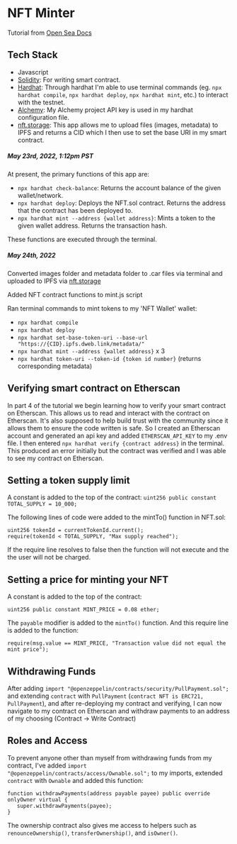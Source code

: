 # NFT Minter
Tutorial from [Open Sea Docs](https://docs.opensea.io/docs/creating-an-nft-contract)

## Tech Stack
- Javascript
- [Solidity](https://docs.soliditylang.org/en/v0.8.14/): For writing smart contract.
- [Hardhat](https://hardhat.org/): Through hardhat I'm able to use terminal commands (eg. `npx hardhat compile`, `npx hardhat deploy`, `npx hardhat mint`, etc.) to interact with the testnet.
- [Alchemy](https://www.alchemy.com/): My Alchemy project API key is used in my hardhat configuration file.
- [nft.storage](https://nft.storage/): This app allows me to upload files (images, metadata) to IPFS and returns a CID which I then use to set the base URI in my smart contract.

##### May 23rd, 2022, 1:12pm PST

At present, the primary functions of this app are:
- `npx hardhat check-balance`: Returns the account balance of the given wallet/network.
- `npx hardhat deploy`: Deploys the NFT.sol contract. Returns the address that the contract has been deployed to.
- `npx hardhat mint --address {wallet address}`: Mints a token to the given wallet address. Returns the transaction hash.

These functions are executed through the terminal.

##### May 24th, 2022

Converted images folder and metadata folder to .car files via terminal and uploaded to IPFS via [nft.storage](https://nft.storage/)

Added NFT contract functions to mint.js script

Ran terminal commands to mint tokens to my 'NFT Wallet' wallet:
- `npx hardhat compile`
- `npx hardhat deploy`
- `npx hardhat set-base-token-uri --base-url "https://{CID}.ipfs.dweb.link/metadata/"`
- `npx hardhat mint --address {wallet address}` x 3
- `npx hardhat token-uri --token-id {token id number}` (returns corresponding metadata)

## Verifying smart contract on Etherscan
In part 4 of the tutorial we begin learning how to verify your smart contract on Etherscan. This allows us to read and interact with the contract on Etherscan. It's also supposed to help build trust with the community since it allows them to ensure the code written is safe. So I created an Etherscan account and generated an api key and added `ETHERSCAN_API_KEY` to my .env file. I then entered `npx hardhat verify {contract address}` in the terminal. This produced an error initially but the contract was verified and I was able to see my contract on Etherscan.

## Setting a token supply limit
A constant is added to the top of the contract:
`uint256 public constant TOTAL_SUPPLY = 10_000;`

The following lines of code were added to the mintTo() function in NFT.sol:

```sol
uint256 tokenId = currentTokenId.current();
require(tokenId < TOTAL_SUPPLY, "Max supply reached");
```


If the require line resolves to false then the function will not execute and the the user will not be charged.

## Setting a price for minting your NFT
A constant is added to the top of the contract:

`uint256 public constant MINT_PRICE = 0.08 ether;`

The `payable` modifier is added to the `mintTo()` function. And this require line is added to the function:

`require(msg.value == MINT_PRICE, "Transaction value did not equal the mint price");`

## Withdrawing Funds
After adding `import "@openzeppelin/contracts/security/PullPayment.sol";` and extending `contract` with `PullPayment` (`contract NFT is ERC721, PullPayment`), and after re-deploying my contract and verifying, I can now navigate to my contract on Etherscan and withdraw payments to an address of my choosing (Contract -> Write Contract)

## Roles and Access
To prevent anyone other than myself from withdrawing funds from my contract, I've added `import "@openzeppelin/contracts/access/Ownable.sol";` to my imports, extended `contract` with `Ownable` and added this function:

```sol
function withdrawPayments(address payable payee) public override onlyOwner virtual {
   super.withdrawPayments(payee);
}
```

The ownership contract also gives me access to helpers such as `renounceOwnership()`, `transferOwnership()`, and `isOwner()`.





